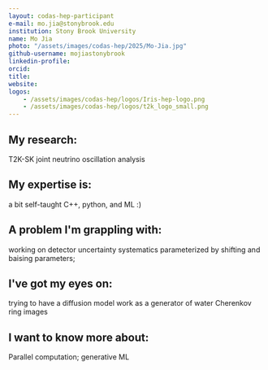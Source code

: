 ```yaml
---
layout: codas-hep-participant
e-mail: mo.jia@stonybrook.edu
institution: Stony Brook University
name: Mo Jia
photo: "/assets/images/codas-hep/2025/Mo-Jia.jpg"
github-username: mojiastonybrook
linkedin-profile: 
orcid:
title:
website:
logos:
    - /assets/images/codas-hep/logos/Iris-hep-logo.png
    - /assets/images/codas-hep/logos/t2k_logo_small.png
---
```


## My research:
T2K-SK joint neutrino oscillation analysis

## My expertise is:
a bit self-taught C++, python, and ML :)

## A problem I'm grappling with:
working on detector uncertainty systematics parameterized by shifting and baising parameters;

## I've got my eyes on:
trying to have a diffusion model work as a generator of water Cherenkov ring images

## I want to know more about:
Parallel computation; generative ML
